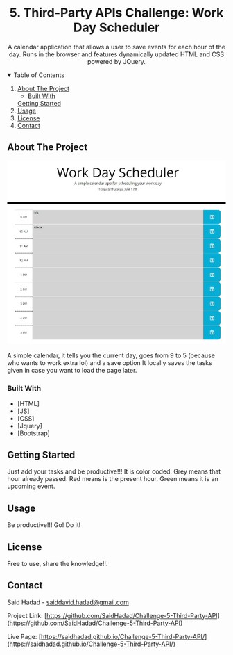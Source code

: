 <!-- PROJECT LOGO -->
  <h1 align="center">5. Third-Party APIs Challenge: Work Day Scheduler</h1>

  <p align="center">
    A calendar application that allows a user to save events for each hour of the day. Runs in the browser and features dynamically updated
    HTML and CSS powered by JQuery.

<!-- TABLE OF CONTENTS -->
<details open="open">
  <summary>Table of Contents</summary>
  <ol>
    <li>
      <a href="#about-the-project">About The Project</a>
      <ul>
        <li><a href="#built-with">Built With</a></li>
      </ul>
    </li>
    <!-- <li> -->
      <a href="#getting-started">Getting Started</a>
      <!-- <ul> -->
        <!-- <li><a href="#prerequisites">Prerequisites</a></li> -->
        <!-- <li><a href="#installation">Installation</a></li> -->
      <!-- </ul> -->
    <!-- </li> -->
    <li><a href="#usage">Usage</a></li>
    <!-- <li><a href="#roadmap">Roadmap</a></li> -->
    <!-- <li><a href="#contributing">Contributing</a></li> -->
    <li><a href="#license">License</a></li>
    <li><a href="#contact">Contact</a></li>
    <!-- <li><a href="#acknowledgements">Acknowledgements</a></li> -->
  </ol>
</details>



<!-- ABOUT THE PROJECT -->
## About The Project

![TimeTable](./assets/screenshot.JPG)

A simple calendar, it tells you the current day, goes from 9 to 5 (because who wants to work extra lol) and a save option
It locally saves the tasks given in case you want to load the page later.

### Built With

* [HTML]
* [JS]
* [CSS]
* [Jquery]
* [Bootstrap]


<!-- GETTING STARTED -->
## Getting Started

Just add your tasks and be productive!!!
It is color coded:
Grey means that hour already passed.
Red means is the present hour.
Green means it is an upcoming event.

<!-- ### Prerequisites -->

<!-- This is an example of how to list things you need to use the software and how to install them.
* npm
  ```sh
  npm install npm@latest -g
  ``` -->

<!-- ### Installation
## Instalation


<!-- USAGE EXAMPLES -->
## Usage

Be productive!!! Go! Do it!

<!-- ROADMAP
## Roadmap


<!-- CONTRIBUTING -->
<!-- ## Contributing


<!-- LICENSE -->
## License

Free to use, share the knowledge!!.


<!-- CONTACT -->
## Contact

Said Hadad - saiddavid.hadad@gmail.com

Project Link: [https://github.com/SaidHadad/Challenge-5-Third-Party-API](https://github.com/SaidHadad/Challenge-5-Third-Party-API)

Live Page: [https://saidhadad.github.io/Challenge-5-Third-Party-API/](https://saidhadad.github.io/Challenge-5-Third-Party-API/)



<!-- ACKNOWLEDGEMENTS -->
<!-- ## Acknowledgements

<!-- MARKDOWN LINKS & IMAGES -->